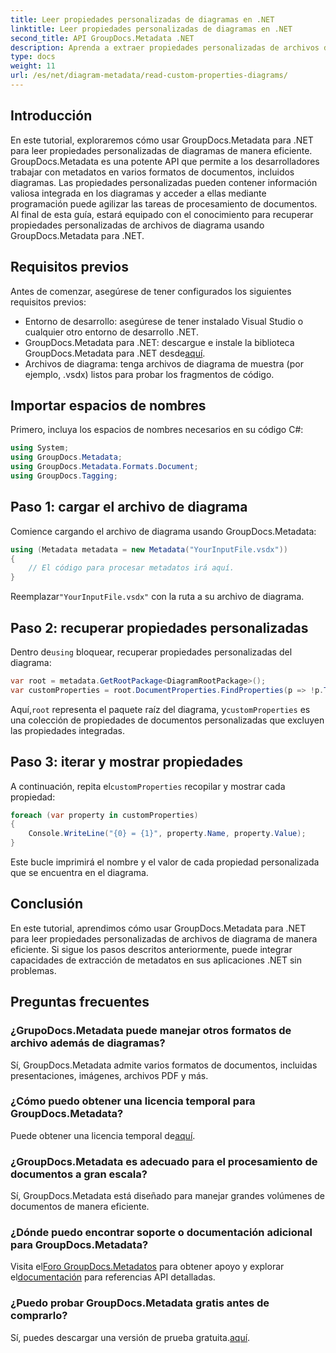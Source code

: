 ```yaml
---
title: Leer propiedades personalizadas de diagramas en .NET
linktitle: Leer propiedades personalizadas de diagramas en .NET
second_title: API GroupDocs.Metadata .NET
description: Aprenda a extraer propiedades personalizadas de archivos de diagrama en .NET usando GroupDocs.Metadata. Guía sencilla paso a paso para desarrolladores.
type: docs
weight: 11
url: /es/net/diagram-metadata/read-custom-properties-diagrams/
---
```

## Introducción
En este tutorial, exploraremos cómo usar GroupDocs.Metadata para .NET para leer propiedades personalizadas de diagramas de manera eficiente. GroupDocs.Metadata es una potente API que permite a los desarrolladores trabajar con metadatos en varios formatos de documentos, incluidos diagramas. Las propiedades personalizadas pueden contener información valiosa integrada en los diagramas y acceder a ellas mediante programación puede agilizar las tareas de procesamiento de documentos. Al final de esta guía, estará equipado con el conocimiento para recuperar propiedades personalizadas de archivos de diagrama usando GroupDocs.Metadata para .NET.
## Requisitos previos
Antes de comenzar, asegúrese de tener configurados los siguientes requisitos previos:
- Entorno de desarrollo: asegúrese de tener instalado Visual Studio o cualquier otro entorno de desarrollo .NET.
-  GroupDocs.Metadata para .NET: descargue e instale la biblioteca GroupDocs.Metadata para .NET desde[aquí](https://releases.groupdocs.com/metadata/net/).
- Archivos de diagrama: tenga archivos de diagrama de muestra (por ejemplo, .vsdx) listos para probar los fragmentos de código.

## Importar espacios de nombres
Primero, incluya los espacios de nombres necesarios en su código C#:
```csharp
using System;
using GroupDocs.Metadata;
using GroupDocs.Metadata.Formats.Document;
using GroupDocs.Tagging;
```
## Paso 1: cargar el archivo de diagrama
Comience cargando el archivo de diagrama usando GroupDocs.Metadata:
```csharp
using (Metadata metadata = new Metadata("YourInputFile.vsdx"))
{
    // El código para procesar metadatos irá aquí.
}
```
 Reemplazar`"YourInputFile.vsdx"` con la ruta a su archivo de diagrama.
## Paso 2: recuperar propiedades personalizadas
 Dentro de`using` bloquear, recuperar propiedades personalizadas del diagrama:
```csharp
var root = metadata.GetRootPackage<DiagramRootPackage>();
var customProperties = root.DocumentProperties.FindProperties(p => !p.Tags.Contains(Tags.Document.BuiltIn));
```
 Aquí,`root` representa el paquete raíz del diagrama, y`customProperties` es una colección de propiedades de documentos personalizadas que excluyen las propiedades integradas.
## Paso 3: iterar y mostrar propiedades
 A continuación, repita el`customProperties` recopilar y mostrar cada propiedad:
```csharp
foreach (var property in customProperties)
{
    Console.WriteLine("{0} = {1}", property.Name, property.Value);
}
```
Este bucle imprimirá el nombre y el valor de cada propiedad personalizada que se encuentra en el diagrama.

## Conclusión
En este tutorial, aprendimos cómo usar GroupDocs.Metadata para .NET para leer propiedades personalizadas de archivos de diagrama de manera eficiente. Si sigue los pasos descritos anteriormente, puede integrar capacidades de extracción de metadatos en sus aplicaciones .NET sin problemas.

## Preguntas frecuentes
### ¿GrupoDocs.Metadata puede manejar otros formatos de archivo además de diagramas?
Sí, GroupDocs.Metadata admite varios formatos de documentos, incluidas presentaciones, imágenes, archivos PDF y más.
### ¿Cómo puedo obtener una licencia temporal para GroupDocs.Metadata?
 Puede obtener una licencia temporal de[aquí](https://purchase.groupdocs.com/temporary-license/).
### ¿GroupDocs.Metadata es adecuado para el procesamiento de documentos a gran escala?
Sí, GroupDocs.Metadata está diseñado para manejar grandes volúmenes de documentos de manera eficiente.
### ¿Dónde puedo encontrar soporte o documentación adicional para GroupDocs.Metadata?
 Visita el[Foro GroupDocs.Metadatos](https://forum.groupdocs.com/c/metadata/14) para obtener apoyo y explorar el[documentación](https://reference.groupdocs.com/metadata/net/) para referencias API detalladas.
### ¿Puedo probar GroupDocs.Metadata gratis antes de comprarlo?
 Sí, puedes descargar una versión de prueba gratuita.[aquí](https://releases.groupdocs.com/).